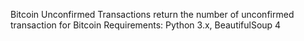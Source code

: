 Bitcoin Unconfirmed Transactions return the number of unconfirmed transaction for Bitcoin
Requirements: Python 3.x, BeautifulSoup 4
